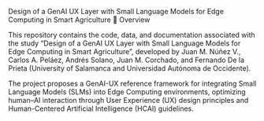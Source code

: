 Design of a GenAI UX Layer with Small Language Models for Edge Computing in Smart Agriculture
📘 Overview

This repository contains the code, data, and documentation associated with the study “Design of a GenAI UX Layer with Small Language Models for Edge Computing in Smart Agriculture”, developed by
Juan M. Núñez V., Carlos A. Peláez, Andrés Solano, Juan M. Corchado, and Fernando De la Prieta (University of Salamanca and Universidad Autónoma de Occidente).

The project proposes a GenAI-UX reference framework for integrating Small Language Models (SLMs) into Edge Computing environments, optimizing human–AI interaction through User Experience (UX) design principles and Human-Centered Artificial Intelligence (HCAI) guidelines.
